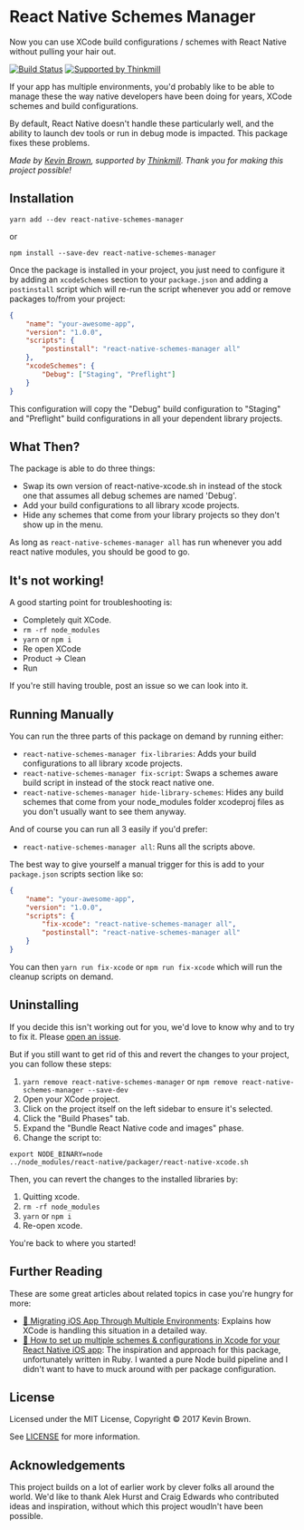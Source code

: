# React Native Schemes Manager

Now you can use XCode build configurations / schemes with React Native without pulling your hair out.

[![Build Status](https://travis-ci.org/Thinkmill/react-native-schemes-manager.svg?branch=master)](https://travis-ci.org/Thinkmill/react-native-schemes-manager)
[![Supported by Thinkmill](https://thinkmill.github.io/badge/heart.svg)](http://thinkmill.com.au/?utm_source=github&utm_medium=badge&utm_campaign=react-native-schemes-manager)

If your app has multiple environments, you'd probably like to be able to manage these the way native developers have been doing for years, XCode schemes and build configurations.

By default, React Native doesn't handle these particularly well, and the ability to launch dev tools or run in debug mode is impacted. This package fixes these problems.

*Made by [Kevin Brown](https://twitter.com/kevinbrowntech), supported by [Thinkmill](http://thinkmill.com.au/). Thank you for making this project possible!*

## Installation

```
yarn add --dev react-native-schemes-manager
```
or
```
npm install --save-dev react-native-schemes-manager
```

Once the package is installed in your project, you just need to configure it by adding an `xcodeSchemes` section to your `package.json` and adding a `postinstall` script which will re-run the script whenever you add or remove packages to/from your project:

```json
{
	"name": "your-awesome-app",
	"version": "1.0.0",
	"scripts": {
		"postinstall": "react-native-schemes-manager all"
	},
	"xcodeSchemes": {
		"Debug": ["Staging", "Preflight"]
	}
}
```

This configuration will copy the "Debug" build configuration to "Staging" and "Preflight" build configurations in all your dependent library projects.

## What Then?

The package is able to do three things:
- Swap its own version of react-native-xcode.sh in instead of the stock one that assumes all debug schemes are named 'Debug'.
- Add your build configurations to all library xcode projects.
- Hide any schemes that come from your library projects so they don't show up in the menu.

As long as `react-native-schemes-manager all` has run whenever you add react native modules, you should be good to go.

## It's not working!

A good starting point for troubleshooting is:
- Completely quit XCode.
- `rm -rf node_modules`
- `yarn` or `npm i`
- Re open XCode
- Product -> Clean
- Run

If you're still having trouble, post an issue so we can look into it.

## Running Manually

You can run the three parts of this package on demand by running either:

- `react-native-schemes-manager fix-libraries`: Adds your build configurations to all library xcode projects.
- `react-native-schemes-manager fix-script`: Swaps a schemes aware build script in instead of the stock react native one.
- `react-native-schemes-manager hide-library-schemes`: Hides any build schemes that come from your node_modules folder xcodeproj files as you don't usually want to see them anyway.

And of course you can run all 3 easily if you'd prefer:

- `react-native-schemes-manager all`: Runs all the scripts above.

The best way to give yourself a manual trigger for this is add to your `package.json` scripts section like so:

```json
{
	"name": "your-awesome-app",
	"version": "1.0.0",
	"scripts": {
		"fix-xcode": "react-native-schemes-manager all",
		"postinstall": "react-native-schemes-manager all"
	}
}
```

You can then `yarn run fix-xcode` or `npm run fix-xcode` which will run the cleanup scripts on demand.

## Uninstalling

If you decide this isn't working out for you, we'd love to know why and to try to fix it. Please [open an issue](https://github.com/Thinkmill/react-native-schemes-manager/issues/new).

But if you still want to get rid of this and revert the changes to your project, you can follow these steps:

1. `yarn remove react-native-schemes-manager` or `npm remove react-native-schemes-manager --save-dev`
1. Open your XCode project.
1. Click on the project itself on the left sidebar to ensure it's selected.
1. Click the "Build Phases" tab.
1. Expand the "Bundle React Native code and images" phase.
1. Change the script to:

```
export NODE_BINARY=node
../node_modules/react-native/packager/react-native-xcode.sh
```

Then, you can revert the changes to the installed libraries by:

1. Quitting xcode.
1. `rm -rf node_modules`
1. `yarn` or `npm i`
1. Re-open xcode.

You're back to where you started!

## Further Reading

These are some great articles about related topics in case you're hungry for more:

- [📝 Migrating iOS App Through Multiple Environments](http://www.blackdogfoundry.com/blog/migrating-ios-app-through-multiple-environments/): Explains how XCode is handling this situation in a detailed way.
- [📝 How to set up multiple schemes & configurations in Xcode for your React Native iOS app](https://zeemee.engineering/how-to-set-up-multiple-schemes-configurations-in-xcode-for-your-react-native-ios-app-7da4b5237966#.vsq9mlgv8): The inspiration and approach for this package, unfortunately written in Ruby. I wanted a pure Node build pipeline and I didn't want to have to muck around with per package configuration.

## License

Licensed under the MIT License, Copyright © 2017 Kevin Brown.

See [LICENSE](./LICENSE) for more information.

## Acknowledgements

This project builds on a lot of earlier work by clever folks all around the world. We'd like to thank Alek Hurst and Craig Edwards who contributed ideas and inspiration, without which this project woudln't have been possible.
